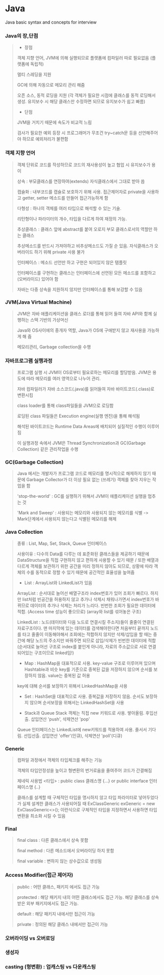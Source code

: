 # Java
Java basic syntax and concepts for interview

### Java의 장,단점
> - 장점
> 
> 객체 지향 언어, JVM에 의해 실행되므로 플랫폼에 컴파일러 따로 필요없음 (플랫폼에 독립적)
> 
> 멀티 스레딩을 지원
>
> GC에 의해 자동으로 메모리 관리 해줌
>
> 오픈 소스, 동적 로딩을 지원 (각 객체가 필요한 시점에 클래스를 동적 로딩해서 생성. 유지보수 시 해당 클래스만 수정하면 되므로 유지보수가 쉽고 빠름)
> 
> - 단점
> 
> JVM을 거치기 때문에 속도가 비교적 느림
>
> 검사가 필요한 예외 등장 시 프로그래머가 무조건 try~catch문 등을 선언해주어야 하므로 예외처리가 불편함
>
### 객체 지향 언어
> 객체 단위로 코드를 작성하므로 코드의 재사용성이 높고 협업 시 유지보수가 용이
>
> 상속 : 부모클래스를 연장하여(extends) 자식클래스에서 그대로 받아 씀
> 
> 캡슐화 : 내부코드를 캡슐로 보호하기 위해 사용. 접근제어자로 private을 사용하고 getter, setter 메소드를 만들어 접근가능하게 함
> 
> 다형성 : 하나의 객체를 여러 타입으로 해석할 수 있는 기술.
> 
> 리턴형이나 파라미터의 개수, 타입을 다르게 하여 재정의 가능.
>
> 추상클래스 : 클래스 앞에 abstract를 붙여 오로지 부모 클래스로서의 역할만 하는 클래스
>
> 추상메소드를 반드시 가져야하고 비추상메소드도 가질 순 있음. 자식클래스가 오버라이드 하기 위해 private 사용 불가
>  
> 인터페이스 : 메소드 선언만 하고 구현은 되어있지 않은 탬플릿
>
> 인터페이스를 구현하는 클래스는 인터페이스에 선언된 모든 메소드를 포함하고 (오버라이드) 있어야 함
> 
> 자바는 다중 상속을 지원하지 않지만 인터페이스를 통해 보강할 수 있음
> 
>
### JVM(Java Virtual Machine)
> JVM은 자바 애플리케이션을 클래스 로더를 통해 읽어 들여 자바 API와 함께 실행하는 스택 기반의 가상머신
> 
> Java와 OS사이에의 중개자 역할, Java가 OS에 구애받지 않고 재사용을 가능하게 해 줌
> 
> 메모리관리, Garbage collection을 수행
>
### 자바프로그램 실행과정
> 프로그램 실행 시 JVM이 OS로부터 필요로하는 메모리를 할당받음. JVM은 용도에 따라 메모리를 여러 영역으로 나누어 관리.
> 
> 자바 컴파일러가 자바 소스코드(.java)를 읽어들여 자바 바이트코드(.class)로 변환시킴
> 
> class loader를 통해 class파일들을 JVM으로 로딩함
> 
> 로딩된 class 파일들은 Execution engine(실행 엔진)을 통해 해석됨
> 
> 해석된 바이트코드는 Runtime Data Areas에 배치되어 실질적인 수행이 이루어짐
> 
> 이 실행과정 속에서 JVM은 Thread Synchronization과 GC(Garbage Collection) 같은 관리작업을 수행
>
### GC(Garbage Collection)
> Java 에서는 개발자가 프로그램 코드로 메모리를 명시적으로 해제하지 않기 때문에 Garbage Collector가 더 이상 필요 없는 (쓰레기) 객체를 찾아 지우는 작업을 함
> 
> 'stop-the-world' : GC를 실행하기 위해서 JVM이 애플리케이션 실행을 멈추는 것
> 
> 'Mark and Sweep' : 사용되는 메모리와 사용되지 않는 메모리를 식별 -> Mark단계에서 사용되지 않는다고 식별된 메모리를 해제
> 
### Java Collection
> 종류 : List, Map, Set, Stack, Queue 인터페이스
>
> 사용이유 : 다수의 Data를 다루는 데 표준화된 클래스들을 제공하기 때문에 DataStructure을 직접 구현하지 않고 편하게 사용할 수 있기 때문 / 또한 배열과 다르게 객체를 보관하기 위한 공간을 미리 정하지 않아도 되므로, 상황에 따라 객체의 수를 동적으로 정할 수 있기 때문에 공간적인 효율성을 높여줌
>
> - List : ArrayList와 LinkedList가 있음
> 
> ArrayList : 순서대로 늘어선 배열구조라 index번호가 있어 조회가 빠르다. 하지만 list처럼 빈공간을 허용하지 않고 추가나 삭제시 채워나가면서 index번호가 바뀌므로 데이터의 추가나 삭제는 처리가 느리다. 빈번한 조회가 필요한 데이터에 적합. (Access time 성능이 좋으므로) (array와 list를 섞어놓은 구조)
>
> LinkedList : 노드(데이터와 다음 노드로 연결시킬 주소지)들이 줄줄이 연결된 자료구조이다. 맨 마지막에 있는 데이터를 검색해야한다면 처음부터 끝까지 노드를 타고 줄줄이 이동해야해서 조회에는 적합하지 않지만 삭제/삽입을 할 때는 중간에 해당 노드의 주소지만 바꿔주면 되므로 삽입/삭제가 빈번한 데이터에 적합 (순서대로 늘어선 구조로 index를 붙인게 아니라, 자료의 주소값으로 서로 연결되어있는 구조이므로 linked임!)
> 
> - Map : HashMap을 대표적으로 사용. key-value 구조로 이루어져 있으며 Hashtable과 비슷
> key를 기준으로 중복된 값을 저장하지 않으며 순서를 보장하지 않음. value는 중복된 값 허용
>
> key에 대해 순서를 보장하기 위해서 LinkedHashMap을 사용
>
> - Set : HashSet을 대표적으로 사용. 중복값을 저장하지 않음. 순서도 보장하지 않으며 순서보장을 위해서는 LinkedHashSet을 사용
>
> - Stack과 Queue
> Stack 객체는 직접 new 키워드로 사용. 쌓아올림. 후입선출. 삽입연산 'push', 삭제연산 'pop' 
> 
> Queue 인터페이스는 LinkedList에 new키워드를 적용하여 사용. 줄서서 기다림. 선입선출. 삽입연산 'offer'(인큐), 삭제연산 'poll'(디큐)
> 
>
### Generic
> 컴파일 과정에서 객체의 타입체크를 해주는 기능
> 
> 객체의 타입안정성을 높이고 형변환의 번거로움을 줄여주어 코드가 간결해짐
> 
> 제네릭 사용법 <타입> : public class 클래스명 <T> {...} or public interface 인터페이스명 <T> {..}
>
> 클래스를 설계할 때 구체적인 타입을 명시하지 않고 타입 파라미터로 넣어두었다가 실제 설계한 클래스가 사용되어질 때 ExClassGeneric<String> exGeneric = new ExClassGeneric<>(); 이런식으로 구체적인 타입을 지정하면서 사용하면 타입 변환을 최소화 시킬 수 있음
>
### Final
> final class : 다른 클래스에서 상속 못함
>
> final method : 다른 메소드에서 오버라이딩 하지 못함
>
> final variable : 변하지 않는 상수값으로 생성됨
>
### Access Modifier(접근 제어자)
> public : 어떤 클래스, 패키지 에서도 접근 가능
>
> protected : 해당 패키지 내의 어떤 클래스에서도 접근 가능. 해당 클래스를 상속받은 외부 패키지에서도 접근 가능.
>
> default : 해당 패키지 내에서만 접근이 가능
>
> private : 정의된 해당 클래스 내에서만 접근이 가능
>
### 오버라이딩 vs 오버로딩
>
### 생성자
>
### casting (형변환) : 업캐스팅 vs 다운캐스팅
>



